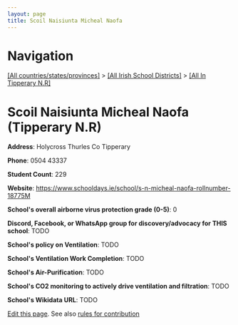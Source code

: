 ```yaml
---
layout: page
title: Scoil Naisiunta Micheal Naofa
---
```

# Navigation

[[All countries/states/provinces]](../../..) > [[All Irish School Districts]](../..) > [[All In Tipperary N.R]](..)

# Scoil Naisiunta Micheal Naofa (Tipperary N.R)

**Address**: Holycross Thurles Co Tipperary

**Phone**: 0504 43337

**Student Count**: 229

**Website**: <https://www.schooldays.ie/school/s-n-micheal-naofa-rollnumber-18775M>

**School's overall airborne virus protection grade (0-5)**: 0

**Discord, Facebook, or WhatsApp group for discovery/advocacy for THIS school**: TODO

**School's policy on Ventilation**: TODO

**School's Ventilation Work Completion**: TODO

**School's Air-Purification**: TODO

**School's CO2 monitoring to actively drive ventilation and filtration**: TODO

**School's Wikidata URL**: TODO


[Edit this page](https://github.com/ventilate-schools/Ireland/edit/main/./Tipperary_N.R/Scoil_Naisiunta_Micheal_Naofa.md). See also [rules for contribution](../../../contribution-rules/)